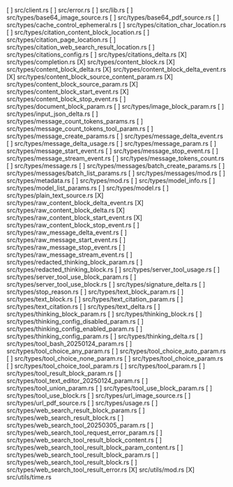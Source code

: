 [ ] src/client.rs
[ ] src/error.rs
[ ] src/lib.rs
[ ] src/types/base64_image_source.rs
[ ] src/types/base64_pdf_source.rs
[ ] src/types/cache_control_ephemeral.rs
[ ] src/types/citation_char_location.rs
[ ] src/types/citation_content_block_location.rs
[ ] src/types/citation_page_location.rs
[ ] src/types/citation_web_search_result_location.rs
[ ] src/types/citations_config.rs
[ ] src/types/citations_delta.rs
[X] src/types/completion.rs
[X] src/types/content_block.rs
[X] src/types/content_block_delta.rs
[X] src/types/content_block_delta_event.rs
[X] src/types/content_block_source_content_param.rs
[X] src/types/content_block_source_param.rs
[X] src/types/content_block_start_event.rs
[X] src/types/content_block_stop_event.rs
[ ] src/types/document_block_param.rs
[ ] src/types/image_block_param.rs
[ ] src/types/input_json_delta.rs
[ ] src/types/message_count_tokens_params.rs
[ ] src/types/message_count_tokens_tool_param.rs
[ ] src/types/message_create_params.rs
[ ] src/types/message_delta_event.rs
[ ] src/types/message_delta_usage.rs
[ ] src/types/message_param.rs
[ ] src/types/message_start_event.rs
[ ] src/types/message_stop_event.rs
[ ] src/types/message_stream_event.rs
[ ] src/types/message_tokens_count.rs
[ ] src/types/message.rs
[ ] src/types/messages/batch_create_params.rs
[ ] src/types/messages/batch_list_params.rs
[ ] src/types/messages/mod.rs
[ ] src/types/metadata.rs
[ ] src/types/mod.rs
[ ] src/types/model_info.rs
[ ] src/types/model_list_params.rs
[ ] src/types/model.rs
[ ] src/types/plain_text_source.rs
[X] src/types/raw_content_block_delta_event.rs
[X] src/types/raw_content_block_delta.rs
[X] src/types/raw_content_block_start_event.rs
[X] src/types/raw_content_block_stop_event.rs
[ ] src/types/raw_message_delta_event.rs
[ ] src/types/raw_message_start_event.rs
[ ] src/types/raw_message_stop_event.rs
[ ] src/types/raw_message_stream_event.rs
[ ] src/types/redacted_thinking_block_param.rs
[ ] src/types/redacted_thinking_block.rs
[ ] src/types/server_tool_usage.rs
[ ] src/types/server_tool_use_block_param.rs
[ ] src/types/server_tool_use_block.rs
[ ] src/types/signature_delta.rs
[ ] src/types/stop_reason.rs
[ ] src/types/text_block_param.rs
[ ] src/types/text_block.rs
[ ] src/types/text_citation_param.rs
[ ] src/types/text_citation.rs
[ ] src/types/text_delta.rs
[ ] src/types/thinking_block_param.rs
[ ] src/types/thinking_block.rs
[ ] src/types/thinking_config_disabled_param.rs
[ ] src/types/thinking_config_enabled_param.rs
[ ] src/types/thinking_config_param.rs
[ ] src/types/thinking_delta.rs
[ ] src/types/tool_bash_20250124_param.rs
[ ] src/types/tool_choice_any_param.rs
[ ] src/types/tool_choice_auto_param.rs
[ ] src/types/tool_choice_none_param.rs
[ ] src/types/tool_choice_param.rs
[ ] src/types/tool_choice_tool_param.rs
[ ] src/types/tool_param.rs
[ ] src/types/tool_result_block_param.rs
[ ] src/types/tool_text_editor_20250124_param.rs
[ ] src/types/tool_union_param.rs
[ ] src/types/tool_use_block_param.rs
[ ] src/types/tool_use_block.rs
[ ] src/types/url_image_source.rs
[ ] src/types/url_pdf_source.rs
[ ] src/types/usage.rs
[ ] src/types/web_search_result_block_param.rs
[ ] src/types/web_search_result_block.rs
[ ] src/types/web_search_tool_20250305_param.rs
[ ] src/types/web_search_tool_request_error_param.rs
[ ] src/types/web_search_tool_result_block_content.rs
[ ] src/types/web_search_tool_result_block_param_content.rs
[ ] src/types/web_search_tool_result_block_param.rs
[ ] src/types/web_search_tool_result_block.rs
[ ] src/types/web_search_tool_result_error.rs
[X] src/utils/mod.rs
[X] src/utils/time.rs
